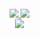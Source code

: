 <p align="center">

<a href="http://www.hypernylium.com">
    <img src="https://img.shields.io/badge/Website-HyperNylium.com-blue?style=flat-square">
</a>
<a href="http://www.hypernylium.com/en-en/customer-support/">
    <img src="https://img.shields.io/badge/-Email-blue?style=flat-square&logo=gmail&logoColor=white">
</a>

<br/> 

<a href="https://github.com/HyperNylium">
    <img src="https://github-stats-alpha.vercel.app/api?username=HyperNylium&cc=22272e&tc=37BCF6&ic=fff&bc=0000">
</a>
